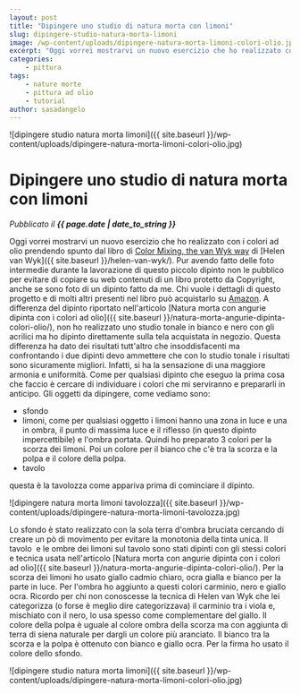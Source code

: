 ```yaml
---
layout: post
title: "Dipingere uno studio di natura morta con limoni"
slug: dipingere-studio-natura-morta-limoni
image: /wp-content/uploads/dipingere-natura-morta-limoni-colori-olio.jpg
excerpt: "Oggi vorrei mostrarvi un nuovo esercizio che ho realizzato con i colori ad olio prendendo spunto dal libro di Color Mixing, the van Wyk way di Helen van"
categories:
    - pittura
tags:
    - nature morte
    - pittura ad olio
    - tutorial
author: sasadangelo
---
```


![dipingere studio natura morta limoni]({{ site.baseurl }}/wp-content/uploads/dipingere-natura-morta-limoni-colori-olio.jpg)

# Dipingere uno studio di natura morta con limoni
_Pubblicato il **{{ page.date | date_to_string }}**_

Oggi vorrei mostrarvi un nuovo esercizio che ho realizzato con i colori ad olio prendendo spunto dal libro di [Color Mixing, the van Wyk way](https://www.amazon.com/Color-Mixing-Van-Wyk-Way/dp/0929552180/ref=sr_1_1) di [Helen van Wyk]({{ site.baseurl }}/helen-van-wyk/). Pur avendo fatto delle foto intermedie durante la lavorazione di questo piccolo dipinto non le pubblico per evitare di copiare su web contenuti di un libro protetto da Copyright, anche se sono foto di un dipinto fatto da me. Chi vuole i dettagli di questo progetto e di molti altri presenti nel libro può acquistarlo su [Amazon](https://www.amazon.com/Color-Mixing-Van-Wyk-Way/dp/0929552180). A differenza del dipinto riportato nell'articolo [Natura morta con angurie dipinta con i colori ad olio]({{ site.baseurl }}/natura-morta-angurie-dipinta-colori-olio/), non ho realizzato uno studio tonale in bianco e nero con gli acrilici ma ho dipinto direttamente sulla tela acquistata in negozio. Questa differenza ha dato dei risultati tutt'altro che insoddisfacenti ma confrontando i due dipinti devo ammettere che con lo studio tonale i risultati sono sicuramente migliori. Infatti, si ha la sensazione di una maggiore armonia e uniformità. Come per qualsiasi dipinto che eseguo la prima cosa che faccio è cercare di individuare i colori che mi serviranno e prepararli in anticipo. Gli oggetti da dipingere, come vediamo sono:

- sfondo
- limoni, come per qualsiasi oggetto i limoni hanno una zona in luce e una in ombra, il punto di massima luce e il riflesso (in questo dipinto impercettibile) e l'ombra portata. Quindi ho preparato 3 colori per la scorza dei limoni. Poi un colore per il bianco che c'è tra la scorza e la polpa e il colore della polpa.
- tavolo

questa è la tavolozza come appariva prima di cominciare il dipinto.

![dipingere natura morta limoni tavolozza]({{ site.baseurl }}/wp-content/uploads/dipingere-natura-morta-limoni-tavolozza.jpg)

Lo sfondo è stato realizzato con la sola terra d'ombra bruciata cercando di creare un pò di movimento per evitare la monotonia della tinta unica. Il tavolo  e le ombre dei limoni sul tavolo sono stati dipinti con gli stessi colori e tecnica usata nell'articolo [Natura morta con angurie dipinta con i colori ad olio]({{ site.baseurl }}/natura-morta-angurie-dipinta-colori-olio/). Per la scorza dei limoni ho usato giallo cadmio chiaro, ocra gialla e bianco per la parte in luce. Per l'ombra ho aggiunto a questi colori carminio, nero e giallo ocra. Ricordo per chi non conoscesse la tecnica di Helen van Wyk che lei categorizza (o forse è meglio dire categorizzava) il carminio tra i viola e, mischiato con il nero, lo usa spesso come complementare del giallo. Il colore della polpa è uguale al colore ombra della scorza ma con aggiunta di terra di siena naturale per dargli un colore più aranciato. Il bianco tra la scorza e la polpa è ottenuto con bianco e giallo ocra. Per la firma ho usato il colore dello sfondo.

![dipingere studio natura morta limoni]({{ site.baseurl }}/wp-content/uploads/dipingere-natura-morta-limoni-colori-olio.jpg)
